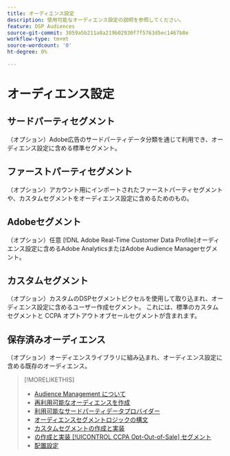 ```yaml
---
title: オーディエンス設定
description: 使用可能なオーディエンス設定の説明を参照してください。
feature: DSP Audiences
source-git-commit: 3059a5b211a8a219b02930f7f5763d5ec1467b8e
workflow-type: tm+mt
source-wordcount: '0'
ht-degree: 0%

---
```


# オーディエンス設定

## サードパーティセグメント

（オプション）Adobe広告のサードパーティデータ分類を通じて利用でき、オーディエンス設定に含める標準セグメント。

## ファーストパーティセグメント

（オプション）アカウント用にインポートされたファーストパーティセグメントや、カスタムセグメントをオーディエンス設定に含めるためのもの。

## Adobeセグメント

（オプション）任意 [!DNL Adobe Real-Time Customer Data Profile]オーディエンス設定に含めるAdobe AnalyticsまたはAdobe Audience Managerセグメント。

## カスタムセグメント

（オプション）カスタムのDSPセグメントピクセルを使用して取り込まれ、オーディエンス設定に含めるユーザー作成セグメント。 これには、標準のカスタムセグメントと CCPA オプトアウトオブセールセグメントが含まれます。

## 保存済みオーディエンス

（オプション）オーディエンスライブラリに組み込まれ、オーディエンス設定に含める既存のオーディエンス。

>[!MORELIKETHIS]
>
>* [Audience Management について](audience-about.md)
>* [再利用可能なオーディエンスを作成](reusable-audience-create.md)
>* [利用可能なサードパーティデータプロバイダー](third-party-data-providers.md)
>* [オーディエンスセグメントロジックの構文](audience-segment-logic-syntax.md)
>* [カスタムセグメントの作成と実装](custom-segment-create.md)
>* [の作成と実装 [!UICONTROL CCPA Opt-Out-of-Sale] セグメント](ccpa-opt-out-segment-create.md)
>* [配置設定](/help/dsp/campaign-management/placements/placement-settings.md)

